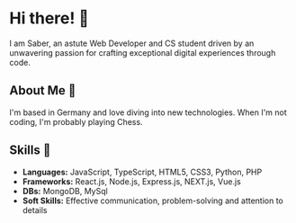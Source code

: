 # Hi there! 👋

I am Saber, an astute Web Developer and CS student driven by an unwavering passion for crafting exceptional digital experiences through code.

## About Me 🚀
I'm based in Germany and love diving into new technologies. When I'm not coding, I'm probably playing Chess.

## Skills 🔧
- **Languages:** JavaScript, TypeScript, HTML5, CSS3, Python, PHP
- **Frameworks:** React.js, Node.js, Express.js, NEXT.js, Vue.js
- **DBs:**  MongoDB, MySql
- **Soft Skills:** Effective communication, problem-solving and attention to details

